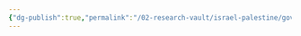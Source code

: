 ```yaml
---
{"dg-publish":true,"permalink":"/02-research-vault/israel-palestine/governments/hamas/","updated":"2025-08-22T21:00:56.700-04:00"}
---
```


